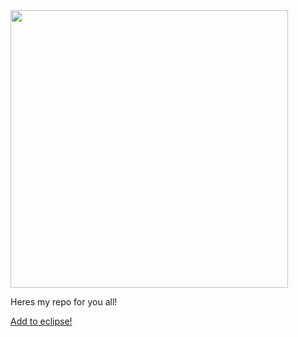 <img src="https://koutsie.l1nux.fun/Pill50g/pill.png" width="444" height="444" />

Heres my repo for you all!<br>

[Add to eclipse!](https://eclipseemu.me/play/?q=repo&url=https://koutsie.l1nux.fun/repo/repo.json)
